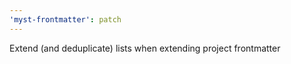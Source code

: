 ```yaml
---
'myst-frontmatter': patch
---
```


Extend (and deduplicate) lists when extending project frontmatter
